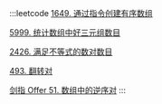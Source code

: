 :::leetcode
[1649. 通过指令创建有序数组](https://leetcode-cn.com/problems/create-sorted-array-through-instructions/)

[5999. 统计数组中好三元组数目](https://leetcode-cn.com/problems/count-good-triplets-in-an-array/)

[2426. 满足不等式的数对数目](https://leetcode.cn/problems/number-of-pairs-satisfying-inequality/)

[493. 翻转对](https://leetcode.cn/problems/reverse-pairs/)

[剑指 Offer 51. 数组中的逆序对](https://leetcode.cn/problems/shu-zu-zhong-de-ni-xu-dui-lcof/)
:::